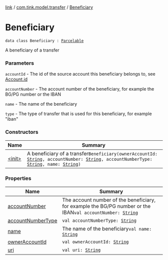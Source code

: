 [link](../../index.md) / [com.tink.model.transfer](../index.md) / [Beneficiary](./index.md)

# Beneficiary

`data class Beneficiary : `[`Parcelable`](https://developer.android.com/reference/android/os/Parcelable.html)

A beneficiary of a transfer

### Parameters

`accountId` - The id of the source account this beneficiary belongs to, see [Account.id](../../com.tink.model.account/-account/id.md)

`accountNumber` - The account number of the beneficiary, for example the BG/PG number or the IBAN

`name` - The name of the beneficiary

`type` - The type of transfer that is used for this beneficiary, for example "iban"

### Constructors

| Name | Summary |
|---|---|
| [&lt;init&gt;](-init-.md) | A beneficiary of a transfer`Beneficiary(ownerAccountId: `[`String`](https://kotlinlang.org/api/latest/jvm/stdlib/kotlin/-string/index.html)`, accountNumber: `[`String`](https://kotlinlang.org/api/latest/jvm/stdlib/kotlin/-string/index.html)`, accountNumberType: `[`String`](https://kotlinlang.org/api/latest/jvm/stdlib/kotlin/-string/index.html)`, name: `[`String`](https://kotlinlang.org/api/latest/jvm/stdlib/kotlin/-string/index.html)`)` |

### Properties

| Name | Summary |
|---|---|
| [accountNumber](account-number.md) | The account number of the beneficiary, for example the BG/PG number or the IBAN`val accountNumber: `[`String`](https://kotlinlang.org/api/latest/jvm/stdlib/kotlin/-string/index.html) |
| [accountNumberType](account-number-type.md) | `val accountNumberType: `[`String`](https://kotlinlang.org/api/latest/jvm/stdlib/kotlin/-string/index.html) |
| [name](name.md) | The name of the beneficiary`val name: `[`String`](https://kotlinlang.org/api/latest/jvm/stdlib/kotlin/-string/index.html) |
| [ownerAccountId](owner-account-id.md) | `val ownerAccountId: `[`String`](https://kotlinlang.org/api/latest/jvm/stdlib/kotlin/-string/index.html) |
| [uri](uri.md) | `val uri: `[`String`](https://kotlinlang.org/api/latest/jvm/stdlib/kotlin/-string/index.html) |
